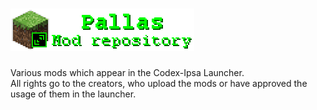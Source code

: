 # ![Pallas logo](pallas-medium.png?raw=true "Pallas logo")
Various mods which appear in the Codex-Ipsa Launcher.<br>
All rights go to the creators, who upload the mods or have approved the usage of them in the launcher.